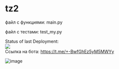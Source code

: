 # tz2
файл с функциями: main.py

файл с тестами: test_my.py


Status of last Deployment:<br>
<img src="https://github.com/junkharmony/tz2/actions/workflows/yml1.yml/badge.svg"><br>
Ссылка на бота: https://t.me/+-BwfGhEz5yM5MWYy 

![image](https://user-images.githubusercontent.com/93477043/196005205-164dceb4-cce3-4c04-8f74-88e30b436139.png)
